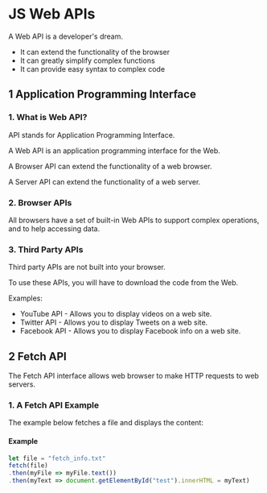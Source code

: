 # JS Web APIs

A Web API is a developer's dream.

- It can extend the functionality of the browser
- It can greatly simplify complex functions
- It can provide easy syntax to complex code

## 1 Application Programming Interface

### 1. What is Web API?

API stands for Application Programming Interface.

A Web API is an application programming interface for the Web.

A Browser API can extend the functionality of a web browser.

A Server API can extend the functionality of a web server.

### 2. Browser APIs

All browsers have a set of built-in Web APIs to support complex operations, and to help accessing data.

### 3. Third Party APIs
Third party APIs are not built into your browser.

To use these APIs, you will have to download the code from the Web.

Examples:

- YouTube API - Allows you to display videos on a web site.
- Twitter API - Allows you to display Tweets on a web site.
- Facebook API - Allows you to display Facebook info on a web site.

## 2 Fetch API

The Fetch API interface allows web browser to make HTTP requests to web servers.

### 1. A Fetch API Example

The example below fetches a file and displays the content:

#### Example

```js
let file = "fetch_info.txt"
fetch(file)
.then(myFile => myFile.text())
.then(myText => document.getElementById("test").innerHTML = myText)
```

